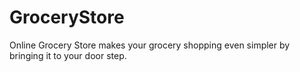 # GroceryStore
Online Grocery Store makes your grocery shopping even simpler by bringing it to your door step.
